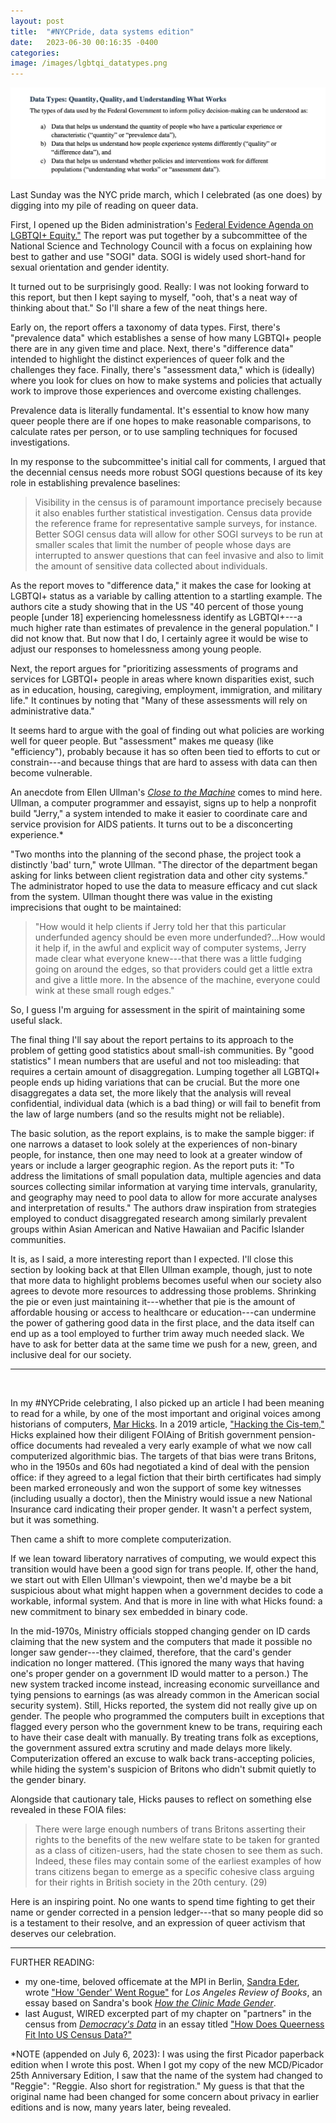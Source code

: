 ```yaml
---
layout: post
title:  "#NYCPride, data systems edition"
date:   2023-06-30 00:16:35 -0400
categories:
image: /images/lgbtqi_datatypes.png
---
```


[![Data Types: Quantity, Quality, and Understanding What Works](/images/lgbtqi_datatypes.png)](https://www.whitehouse.gov/wp-content/uploads/2023/01/Federal-Evidence-Agenda-on-LGBTQI-Equity.pdf)

Last Sunday was the NYC pride march, which I celebrated (as one does) by digging into my pile of reading on queer data.

First, I opened up the Biden administration's [Federal Evidence Agenda on LGBTQI+ Equity."](https://www.whitehouse.gov/wp-content/uploads/2023/01/Federal-Evidence-Agenda-on-LGBTQI-Equity.pdf) The report was put together by a subcommittee of the National Science and Technology Council with a focus on explaining how best to gather and use "SOGI" data. SOGI is widely used short-hand for sexual orientation and gender identity.

It turned out to be surprisingly good. Really: I was not looking forward to this report, but then I kept saying to myself, "ooh, that's a neat way of thinking about that." So I'll share a few of the neat things here.

Early on, the report offers a taxonomy of data types. First, there's "prevalence data" which establishes a sense of how many LGBTQI+ people there are in any given time and place. Next, there's "difference data" intended to highlight the distinct experiences of queer folk and the challenges they face. Finally, there's "assessment data," which is (ideally) where you look for clues on how to make systems and policies that actually work to improve those experiences and overcome existing challenges.

Prevalence data is literally fundamental. It's essential to know how many queer people there are if one hopes to make reasonable comparisons, to calculate rates per person, or to use sampling techniques for focused investigations.

In my response to the subcommittee's initial call for comments, I argued that the decennial census needs more robust SOGI questions because of its key role in establishing prevalence baselines:
>Visibility in the census is of paramount importance precisely because it also enables further statistical investigation. Census data provide the reference frame for representative sample surveys, for instance. Better SOGI census data will allow for other SOGI surveys to be run at smaller scales that limit the number of people whose days are interrupted to answer questions that can feel invasive and also to limit the amount of sensitive data collected about individuals.

As the report moves to "difference data," it makes the case for looking at LGBTQI+ status as a variable by calling attention to a startling example. The authors cite a study showing that in the US "40 percent of those young people [under 18] experiencing homelessness identify as LGBTQI+---a much higher rate than estimates of prevalence in the general population." I did not know that. But now that I do, I certainly agree it would be wise to adjust our responses to homelessness among young people.

Next, the report argues for "prioritizing assessments of programs and services for LGBTQI+ people in areas where known disparities exist, such as in education, housing, caregiving, employment, immigration, and military life." It continues by noting that "Many of these assessments will rely on administrative data."

It seems hard to argue with the goal of finding out what policies are working well for queer people. But "assessment" makes me queasy (like "efficiency"), probably because it has so often been tied to efforts to cut or constrain---and because things that are hard to assess with data can then become vulnerable.

An anecdote from Ellen Ullman's [*Close to the Machine*](https://us.macmillan.com/books/9781250884121/closetothemachine25thanniversaryedition) comes to mind here. Ullman, a computer programmer and essayist, signs up to help a nonprofit build "Jerry," a system intended to make it easier to coordinate care and service provision for AIDS patients. It turns out to be a disconcerting experience.*

"Two months into the planning of the second phase, the project took a distinctly 'bad' turn," wrote Ullman. "The director of the department began asking for links between client registration data and other city systems." The administrator hoped to use the data to measure efficacy and cut slack from the system. Ullman thought there was value in the existing imprecisions that ought to be maintained:
>"How would it help clients if Jerry told her that this particular underfunded agency should be even more underfunded?...How would it help if, in the awful and explicit way of computer systems, Jerry made clear what everyone knew---that there was a little fudging going on around the edges, so that providers could get a little extra and give a little more. In the absence of the machine, everyone could wink at these small rough edges."

So, I guess I'm arguing for assessment in the spirit of maintaining some useful slack.

The final thing I'll say about the report pertains to its approach to the problem of getting good statistics about small-ish communities. By "good statistics" I mean numbers that are useful and not too misleading: that requires a certain amount of disaggregation. Lumping together all LGBTQI+ people ends up hiding variations that can be crucial. But the more one disaggregates a data set, the more likely that the analysis will reveal confidential, individual data (which is a bad thing) or will fail to benefit from the law of large numbers (and so the results might not be reliable).

The basic solution, as the report explains, is to make the sample bigger: if one narrows a dataset to look solely at the experiences of non-binary people, for instance, then one may need to look at a greater window of years or include a larger geographic region. As the report puts it: "To address the limitations of small population data, multiple agencies and data sources collecting similar information at varying time intervals, granularity, and geography may need to pool data to allow for more accurate analyses and interpretation of results." The authors draw inspiration from strategies employed to conduct disaggregated research among similarly prevalent groups within Asian American and Native Hawaiian and Pacific Islander communities.

It is, as I said, a more interesting report than I expected. I'll close this section by looking back at that Ellen Ullman example, though, just to note that more data to highlight problems becomes useful when our society also agrees to devote more resources to addressing those problems. Shrinking the pie or even just maintaining it---whether that pie is the amount of affordable housing or access to healthcare or education---can undermine the power of gathering good data in the first place, and the data itself can end up as a tool employed to further trim away much needed slack. We have to ask for better data at the same time we push for a new, green, and inclusive deal for our society.

---
<br>

In my #NYCPride celebrating, I also picked up an article I had been meaning to read for a while, by one of the most important and original voices among historians of computers, [Mar Hicks](https://marhicks.com/). In a 2019 article, ["Hacking the Cis-tem,"](https://ieeexplore.ieee.org/document/8634814) Hicks explained how their diligent FOIAing of British government pension-office documents had revealed a very early example of what we now call computerized algorithmic bias. The targets of that bias were trans Britons, who in the 1950s and 60s had negotiated a kind of deal with the pension office: if they agreed to a legal fiction that their birth certificates had simply been marked erroneously and won the support of some key witnesses (including usually a doctor), then the Ministry would issue a new National Insurance card indicating their proper gender. It wasn't a perfect system, but it was something.

Then came a shift to more complete computerization.

If we lean toward liberatory narratives of computing, we would expect this transition would have been a good sign for trans people. If, other the hand, we start out with Ellen Ullman's viewpoint, then we'd maybe be a bit suspicious about what might happen when a government decides to code a workable, informal system. And that is more in line with what Hicks found: a new commitment to binary sex embedded in binary code.

In the mid-1970s, Ministry officials stopped changing gender on ID cards claiming that the new system and the computers that made it possible no longer saw gender---they claimed, therefore, that the card's gender indication no longer mattered. (This ignored the many ways that having one's proper gender on a government ID would matter to a person.) The new system tracked income instead, increasing economic surveillance and tying pensions to earnings (as was already common in the American social security system). Still, Hicks reported, the system did not really give up on gender. The people who programmed the computers built in exceptions that flagged every person who the government knew to be trans, requiring each to have their case dealt with manually. By treating trans folk as exceptions, the government assured extra scrutiny and made delays more likely. Computerization offered an excuse to walk back trans-accepting policies, while hiding the system's suspicion of Britons who didn't submit quietly to the gender binary.

Alongside that cautionary tale, Hicks pauses to reflect on something else revealed in these FOIA files:
>There were large enough numbers of trans Britons asserting their rights to the benefits of the new welfare state to be taken for granted as a class of citizen-users, had the state chosen to see them as such. Indeed, these files may contain some of the earliest examples of how trans citizens began to emerge as a specific cohesive class arguing for their rights in British society in the 20th century. (29)

Here is an inspiring point. No one wants to spend time fighting to get their name or gender corrected in a pension ledger---that so many people did so is a testament to their resolve, and an expression of queer activism that deserves our celebration.  

---
FURTHER READING:
- my one-time, beloved officemate at the MPI in Berlin, [Sandra Eder](https://history.berkeley.edu/sandra-eder), wrote ["How 'Gender' Went Rogue"](https://lareviewofbooks.org/article/how-gender-went-rogue/) for *Los Angeles Review of Books*, an essay based on Sandra's book [*How the Clinic Made Gender*](https://press.uchicago.edu/ucp/books/book/chicago/H/bo156724705.html).
- last August, WIRED excerpted part of my chapter on "partners" in the census from [*Democracy's Data*](https://bookshop.org/books/democracy-s-data-the-hidden-stories-in-the-u-s-census-and-how-to-read-them/9780374602543) in an essay titled ["How Does Queerness Fit Into US Census Data?"](https://www.wired.com/story/us-census-queerness-data/)

*NOTE (appended on July 6, 2023): I was using the first Picador paperback edition when I wrote this post. When I got my copy of the new MCD/Picador 25th Anniversary Edition, I saw that the name of the system had changed to "Reggie": "Reggie. Also short for registration." My guess is that that the original name had been changed for some concern about privacy in earlier editions and is now, many years later, being revealed.
